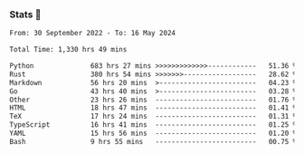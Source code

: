 ### Stats 👋
<!--START_SECTION:waka-->

```txt
From: 30 September 2022 - To: 16 May 2024

Total Time: 1,330 hrs 49 mins

Python              683 hrs 27 mins >>>>>>>>>>>>>------------   51.36 %
Rust                380 hrs 54 mins >>>>>>>------------------   28.62 %
Markdown            56 hrs 20 mins  >------------------------   04.23 %
Go                  43 hrs 40 mins  >------------------------   03.28 %
Other               23 hrs 26 mins  -------------------------   01.76 %
HTML                18 hrs 47 mins  -------------------------   01.41 %
TeX                 17 hrs 24 mins  -------------------------   01.31 %
TypeScript          16 hrs 41 mins  -------------------------   01.25 %
YAML                15 hrs 56 mins  -------------------------   01.20 %
Bash                9 hrs 55 mins   -------------------------   00.75 %
```

<!--END_SECTION:waka-->

<!--
**buhaytza2005/buhaytza2005** is a ✨ _special_ ✨ repository because its `README.md` (this file) appears on your GitHub profile.

Here are some ideas to get you started:

- 🔭 I’m currently working on ...
- 🌱 I’m currently learning ...
- 👯 I’m looking to collaborate on ...
- 🤔 I’m looking for help with ...
- 💬 Ask me about ...
- 📫 How to reach me: ...
- 😄 Pronouns: ...
- ⚡ Fun fact: ...
-->


